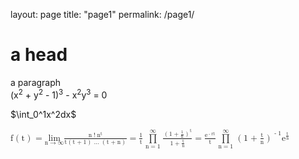 layout: page
title: "page1"
permalink: /page1/

<html>
<head>
<meta charset="utf-8">
</head>
<body>
    <h1>a head</h1>
    <p>a paragraph</br>
    (x<sup>2</sup> + y<sup>2</sup> - 1)<sup>3</sup> - x<sup>2</sup>y<sup>3</sup> = 0</br>
    <p>
$\int_0^1x^2dx$
</p>
    <math>
  <mi> f </mi>
  <mrow>
    <mo> ( </mo>
    <mi> t </mi>
    <mo> ) </mo>
  </mrow>
  <mo> = </mo>
  <munder>
    <mrow>
      <mi> lim </mi>
    </mrow>
    <mrow>
      <mi> n </mi>
      <mo> &#x2192;
        <!-- rightwards arrow -->
      </mo>
      <mi> &#x221E;
        <!-- infinity -->
      </mi>
    </mrow>
  </munder>
  <mfrac>
    <mrow>
      <mi> n </mi>
      <mo> ! </mo>
      <msup>
        <mrow>
          <mi> n
            <!-- greek capital letter lambda -->
          </mi>
        </mrow>
        <mrow>
          <mi> t </mi>
        </mrow>
      </msup>
    </mrow>
    <mrow>
      <mi> t </mi>
      <mrow>
        <mo> ( </mo>
        <mi> t </mi>
        <mo> + </mo>
        <mn> 1 </mn>
        <mo> ) </mo>
      </mrow>
      <mo> &#x2026;
        <!-- horizontal ellipsis -->
      </mo>
      <mrow>
        <mo> ( </mo>
        <mi> t </mi>
        <mo> + </mo>
        <mi> n </mi>
        <mo> ) </mo>
      </mrow>
    </mrow>
  </mfrac>
  <mo> = </mo>
  <mfrac>
    <mrow>
      <mn> 1 </mn>
    </mrow>
    <mrow>
      <mi> t </mi>
    </mrow>
  </mfrac>
  <munderover>
    <mrow>
      <mo> &#x220F;
        <!-- n-ary product -->
      </mo>
    </mrow>
    <mrow>
      <mi> n </mi>
      <mo> = </mo>
      <mn> 1 </mn>
    </mrow>
    <mrow>
      <mi> &#x221E;
        <!-- infinity -->
      </mi>
    </mrow>
  </munderover>
  <mfrac>
    <mrow>
      <msup>
        <mrow>
          <mrow>
            <mo> ( </mo>
            <mn> 1 </mn>
            <mo> + </mo>
            <mfrac>
              <mrow>
                <mn> 1 </mn>
              </mrow>
              <mrow>
                <mi> n </mi>
              </mrow>
            </mfrac>
            <mo> ) </mo>
          </mrow>
        </mrow>
        <mrow>
          <mi> t </mi>
        </mrow>
      </msup>
    </mrow>
    <mrow>
      <mn> 1 </mn>
      <mo> + </mo>
      <mfrac>
        <mrow>
          <mi> t </mi>
        </mrow>
        <mrow>
          <mi> n </mi>
        </mrow>
      </mfrac>
    </mrow>
  </mfrac>
  <mo> = </mo>
  <mfrac>
    <mrow>
      <msup>
        <mrow>
          <mi> e </mi>
        </mrow>
        <mrow>
          <mo> - </mo>
          <mi> r </mi>
          <mi> t </mi>
        </mrow>
      </msup>
    </mrow>
    <mrow>
      <mi> t </mi>
    </mrow>
  </mfrac>
  <munderover>
    <mrow>
      <mo> &#x220F;
        <!-- n-ary product -->
      </mo>
    </mrow>
    <mrow>
      <mi> n </mi>
      <mo> = </mo>
      <mn> 1 </mn>
    </mrow>
    <mrow>
      <mi> &#x221E;
        <!-- infinity -->
      </mi>
    </mrow>
  </munderover>
  <msup>
    <mrow>
      <mrow>
        <mo> ( </mo>
        <mn> 1 </mn>
        <mo> + </mo>
        <mfrac>
          <mrow>
            <mi> t </mi>
          </mrow>
          <mrow>
            <mi> n </mi>
          </mrow>
        </mfrac>
        <mo> ) </mo>
      </mrow>
    </mrow>
    <mrow>
      <mo> - </mo>
      <mn> 1 </mn>
    </mrow>
  </msup>
  <msup>
    <mrow>
      <mi> e </mi>
    </mrow>
    <mrow>
      <mfrac>
        <mrow>
          <mi> t </mi>
        </mrow>
        <mrow>
          <mi> n </mi>
        </mrow>
      </mfrac>
    </mrow>
  </msup>
</math>
</p>
</body>
</html>

